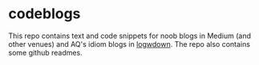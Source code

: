 # codeblogs
This repo contains text and code snippets for noob blogs in Medium (and other venues) and AQ's idiom blogs in [logwdown](http://learnin60seconds.logdown.com). The repo also contains some github readmes. 
